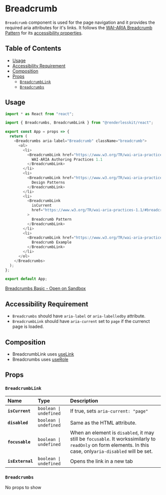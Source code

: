 # Breadcrumb

`Breadcrumb` component is used for the page navigation and it provides the
required aria attributes for it's links. It follows the
[WAI-ARIA Breadcrumb Pattern](https://www.w3.org/TR/wai-aria-practices-1.2/#breadcrumb)
for its
[accessibility properties](https://www.w3.org/TR/wai-aria-practices-1.2/#wai-aria-roles-states-and-properties-2).

## Table of Contents

- [Usage](#usage)
- [Accessibility Requirement](#accessibility-requirement)
- [Composition](#composition)
- [Props](#props)
  - [`BreadcrumbLink`](#breadcrumblink)
  - [`Breadcrumbs`](#breadcrumbs)

## Usage

```js
import * as React from "react";

import { Breadcrumbs, BreadcrumbLink } from "@renderlesskit/react";

export const App = props => {
  return (
    <Breadcrumbs aria-label="Breadcrumb" className="breadcrumb">
      <ol>
        <li>
          <BreadcrumbLink href="https://www.w3.org/TR/wai-aria-practices-1.1/">
            WAI-ARIA Authoring Practices 1.1
          </BreadcrumbLink>
        </li>
        <li>
          <BreadcrumbLink href="https://www.w3.org/TR/wai-aria-practices-1.1/#aria_ex">
            Design Patterns
          </BreadcrumbLink>
        </li>
        <li>
          <BreadcrumbLink
            isCurrent
            href="https://www.w3.org/TR/wai-aria-practices-1.1/#breadcrumb"
          >
            Breadcrumb Pattern
          </BreadcrumbLink>
        </li>
        <li>
          <BreadcrumbLink href="https://www.w3.org/TR/wai-aria-practices-1.1/examples/breadcrumb/index.html">
            Breadcrumb Example
          </BreadcrumbLink>
        </li>
      </ol>
    </Breadcrumbs>
  );
};

export default App;
```

[Breadcrumbs Basic - Open on Sandbox](https://codesandbox.io/s/t3ygx)

## Accessibility Requirement

- `Breadcrumbs` should have `aria-label` or `aria-labelledby` attribute.
- `BreadcrumbLink` should have `aria-current` set to `page` if the currenct page
  is loaded.

## Composition

- BreadcrumbLink uses [useLink](./link.md)
- Breadcrumbs uses [useRole](https://reakit.io/docs/role)

## Props

### `BreadcrumbLink`

| Name             | Type                              | Description                                                                                                                                                  |
| :--------------- | :-------------------------------- | :----------------------------------------------------------------------------------------------------------------------------------------------------------- |
| **`isCurrent`**  | <code>boolean \| undefined</code> | If true, sets `aria-current: "page"`                                                                                                                         |
| **`disabled`**   | <code>boolean \| undefined</code> | Same as the HTML attribute.                                                                                                                                  |
| **`focusable`**  | <code>boolean \| undefined</code> | When an element is `disabled`, it may still be `focusable`. It workssimilarly to `readOnly` on form elements. In this case, only`aria-disabled` will be set. |
| **`isExternal`** | <code>boolean \| undefined</code> | Opens the link in a new tab                                                                                                                                  |

### `Breadcrumbs`

No props to show

